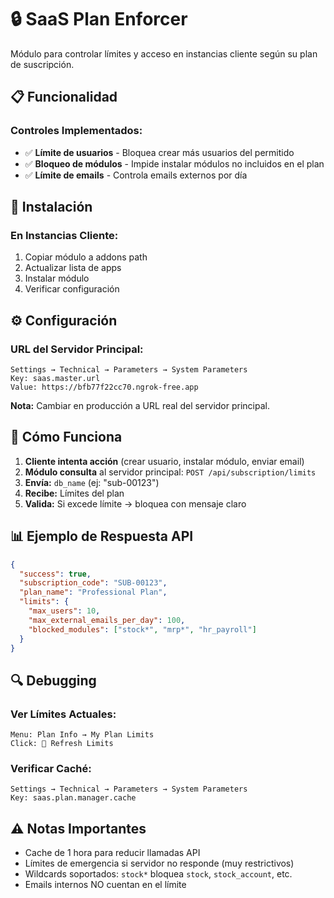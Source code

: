 # 🔒 SaaS Plan Enforcer

Módulo para controlar límites y acceso en instancias cliente según su plan de suscripción.

## 📋 Funcionalidad

### **Controles Implementados:**
- ✅ **Límite de usuarios** - Bloquea crear más usuarios del permitido
- ✅ **Bloqueo de módulos** - Impide instalar módulos no incluidos en el plan
- ✅ **Límite de emails** - Controla emails externos por día

## 🔧 Instalación

### **En Instancias Cliente:**
1. Copiar módulo a addons path
2. Actualizar lista de apps
3. Instalar módulo
4. Verificar configuración

## ⚙️ Configuración

### **URL del Servidor Principal:**
```
Settings → Technical → Parameters → System Parameters
Key: saas.master.url
Value: https://bfb77f22cc70.ngrok-free.app
```

**Nota:** Cambiar en producción a URL real del servidor principal.

## 🎯 Cómo Funciona

1. **Cliente intenta acción** (crear usuario, instalar módulo, enviar email)
2. **Módulo consulta** al servidor principal: `POST /api/subscription/limits`
3. **Envía:** `db_name` (ej: "sub-00123")
4. **Recibe:** Límites del plan
5. **Valida:** Si excede límite → bloquea con mensaje claro

## 📊 Ejemplo de Respuesta API

```json
{
  "success": true,
  "subscription_code": "SUB-00123",
  "plan_name": "Professional Plan",
  "limits": {
    "max_users": 10,
    "max_external_emails_per_day": 100,
    "blocked_modules": ["stock*", "mrp*", "hr_payroll"]
  }
}
```

## 🔍 Debugging

### **Ver Límites Actuales:**
```
Menu: Plan Info → My Plan Limits
Click: 🔄 Refresh Limits
```

### **Verificar Caché:**
```
Settings → Technical → Parameters → System Parameters
Key: saas.plan.manager.cache
```

## ⚠️ Notas Importantes

- Cache de 1 hora para reducir llamadas API
- Límites de emergencia si servidor no responde (muy restrictivos)
- Wildcards soportados: `stock*` bloquea `stock`, `stock_account`, etc.
- Emails internos NO cuentan en el límite
